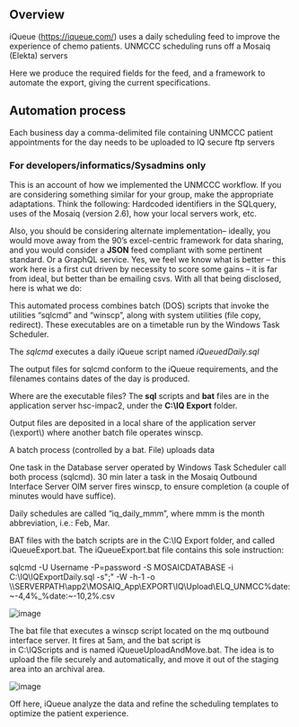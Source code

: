 ﻿Overview
--------

iQueue (https://iqueue.com/) uses a daily scheduling feed to improve the
experience of chemo patients. UNMCCC scheduling runs off a Mosaiq (Elekta)
servers

Here we produce the required fields for the feed, and a framework to automate
the export, giving the current specifications.

Automation process
------------------

Each business day a comma-delimited file containing UNMCCC patient appointments
for the day needs to be uploaded to IQ secure ftp servers

### For developers/informatics/Sysadmins only

This is an account of how we implemented the UNMCCC workflow. If you are
considering something similar for your group, make the appropriate adaptations.
Think the following: Hardcoded identifiers in the SQLquery, uses of the Mosaiq
(version 2.6), how your local servers work, etc.

Also, you should be considering alternate implementation– ideally, you would
move away from the 90’s excel-centric framework for data sharing, and you would
consider a **JSON** feed compliant with some pertinent standard. Or a GraphQL
service. Yes, we feel we know what is better – this work here is a first cut
driven by necessity to score some gains – it is far from ideal, but better than
be emailing csvs. With all that being disclosed, here is what we do:

This automated process combines batch (DOS) scripts that invoke the utilities
“sqlcmd” and “winscp”, along with system utilities (file copy, redirect). These
executables are on a timetable run by the Windows Task Scheduler.

The *sqlcmd* executes a daily iQueue script named *iQueuedDaily.sql*

The output files for sqlcmd conform to the iQueue requirements, and the
filenames contains dates of the day is produced.

Where are the executable files? The **sql** scripts and **bat** files are in the
application server hsc-impac2, under the **C:\\IQ Export** folder.

Output files are deposited in a local share of the application server
(\\export\\) where another batch file operates winscp.

A batch process (controlled by a bat. File) uploads data

One task in the Database server operated by Windows Task Scheduler call both
process (sqlcmd). 30 min later a task in the Mosaiq Outbound Interface Server
OIM server fires winscp, to ensure completion (a couple of minutes would have
suffice).

Daily schedules are called “iq\_daily\_mmm”, where mmm is the month
abbreviation, i.e.: Feb, Mar.

BAT files with the batch scripts are in the C:\\IQ Export folder, and called
iQueueExport.bat. The iQueueExport.bat file contains this sole instruction:

sqlcmd -U Username -P=password -S MOSAICDATABASE -i C:\\IQ\\IQExportDaily.sql
-s";" -W -h-1 -o
\\\\SERVERPATH\\app2\\MOSAIQ\_App\\EXPORT\\IQ\\Upload\\ELQ\_UNMCC%date:\~-4,4%\_%date:\~-10,2%.csv

![image](https://cloud.githubusercontent.com/assets/403087/24313510/af1a6d00-10a2-11e7-90b3-aa2520dce378.png)

The bat file that executes a winscp script located on the mq outbound interface
server. It fires at 5am, and the bat script is  
in C:\\IQScripts and is named iQueueUploadAndMove.bat. The idea is to upload the
file securely and automatically, and move it out of the staging area into an
archival area.

![image](https://cloud.githubusercontent.com/assets/403087/24313516/b55b72c2-10a2-11e7-80f6-31e3c46aee73.png)

Off here, iQueue analyze the data and refine the scheduling templates to
optimize the patient experience.